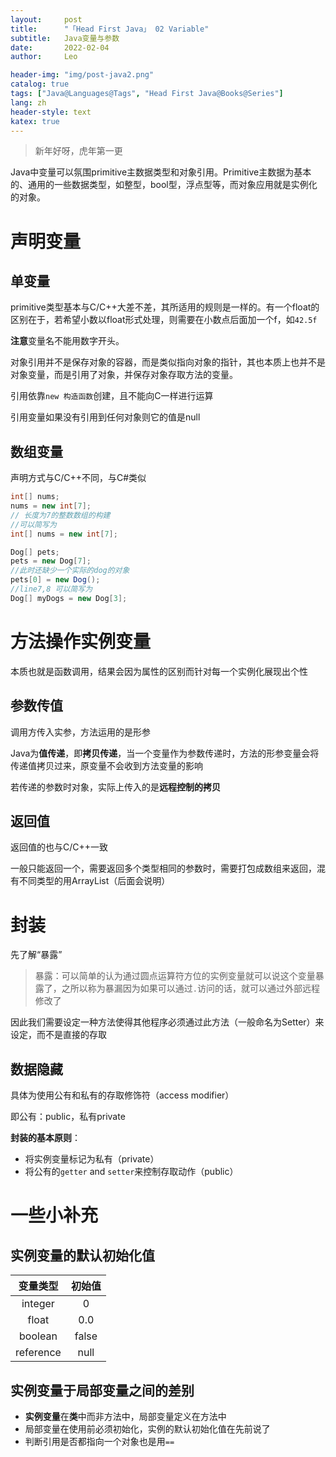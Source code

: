 ```yaml
---
layout:     post
title:      "「Head First Java」 02 Variable"
subtitle:   Java变量与参数
date:       2022-02-04
author:     Leo

header-img: "img/post-java2.png"
catalog: true
tags: ["Java@Languages@Tags", "Head First Java@Books@Series"]
lang: zh
header-style: text
katex: true
---
```


> 新年好呀，虎年第一更



Java中变量可以氛围primitive主数据类型和对象引用。Primitive主数据为基本的、通用的一些数据类型，如整型，bool型，浮点型等，而对象应用就是实例化的对象。

# 声明变量

## 单变量

primitive类型基本与C/C++大差不差，其所适用的规则是一样的。有一个float的区别在于，若希望小数以float形式处理，则需要在小数点后面加一个f，如`42.5f`

**注意**变量名不能用数字开头。

对象引用并不是保存对象的容器，而是类似指向对象的指针，其也本质上也并不是对象变量，而是引用了对象，并保存对象存取方法的变量。

引用依靠`new 构造函数`创建，且不能向C一样进行运算

引用变量如果没有引用到任何对象则它的值是null

## 数组变量

声明方式与C/C++不同，与C#类似

````java
int[] nums;
nums = new int[7];
// 长度为7的整数数组的构建
//可以简写为
int[] nums = new int[7];

Dog[] pets;
pets = new Dog[7];
//此时还缺少一个实际的dog的对象
pets[0] = new Dog();
//line7,8 可以简写为
Dog[] myDogs = new Dog[3];
````

# 方法操作实例变量

本质也就是函数调用，结果会因为属性的区别而针对每一个实例化展现出个性

## 参数传值

调用方传入实参，方法运用的是形参

Java为**值传递**，即**拷贝传递**，当一个变量作为参数传递时，方法的形参变量会将传递值拷贝过来，原变量不会收到方法变量的影响

若传递的参数时对象，实际上传入的是**远程控制的拷贝**

## 返回值

返回值的也与C/C++一致

一般只能返回一个，需要返回多个类型相同的参数时，需要打包成数组来返回，混有不同类型的用ArrayList（后面会说明）

# 封装

先了解“暴露”

> 暴露：可以简单的认为通过圆点运算符方位的实例变量就可以说这个变量暴露了，之所以称为暴漏因为如果可以通过`.`访问的话，就可以通过外部远程修改了

因此我们需要设定一种方法使得其他程序必须通过此方法（一般命名为Setter）来设定，而不是直接的存取

## 数据隐藏

具体为使用公有和私有的存取修饰符（access modifier）

即公有：public，私有private

**封装的基本原则**：

* 将实例变量标记为私有（private）
* 将公有的`getter` and `setter`来控制存取动作（public）

# 一些小补充

## 实例变量的默认初始化值



| 变量类型  | 初始值 |
| :-------: | :----: |
|  integer  |   0    |
|   float   |  0.0   |
|  boolean  | false  |
| reference |  null  |

## 实例变量于局部变量之间的差别

* **实例变量**在**类**中而非方法中，局部变量定义在方法中
* 局部变量在使用前必须初始化，实例的默认初始化值在先前说了
* 判断引用是否都指向一个对象也是用`==`

